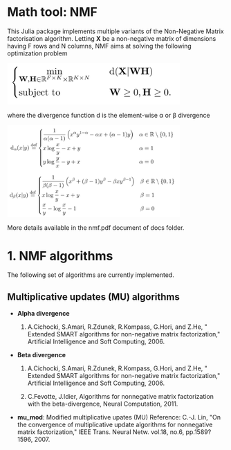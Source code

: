 # Math tool: NMF

This Julia package implements multiple variants of the Non-Negative Matrix factorisation algorithm. Letting **X** be a non-negative matrix of dimensions having F rows and N columns, NMF aims at solving the following optimization problem

<img src="docs/img/nmf_problem.png" alt="image" width="400"/>

where the divergence function d is the element-wise &alpha; or &beta; divergence

<img src="docs/img/divergences.png" alt="image" width="400"/>

More details available in the nmf.pdf document of docs folder.

# 1. NMF algorithms

The following set of algorithms are currently implemented. 

## Multiplicative updates (MU) algorithms 

- **Alpha divergence**

    1. A.Cichocki, S.Amari, R.Zdunek, R.Kompass, G.Hori, and Z.He, "
	Extended SMART algorithms for non-negative matrix factorization," Artificial Intelligence and Soft Computing, 2006.

- **Beta divergence** 
	
    1. A.Cichocki, S.Amari, R.Zdunek, R.Kompass, G.Hori, and Z.He, "
    Extended SMART algorithms for non-negative matrix factorization," Artificial Intelligence and Soft Computing, 2006.

    2. C.Fevotte, J.Idier, 
    Algorithms for nonnegative matrix factorization with the beta-divergence, Neural Computation, 2011.

- **mu_mod**: Modified multiplicative upates (MU) Reference: C.-J. Lin, "On the convergence of multiplicative update
algorithms for nonnegative matrix factorization," IEEE Trans. Neural Netw. vol.18, no.6, pp.1589?1596, 2007.
